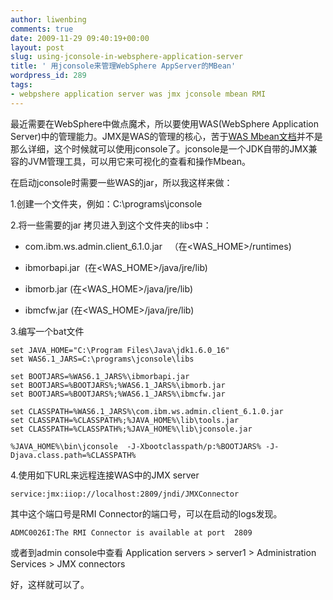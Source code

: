 ```yaml
---
author: liwenbing
comments: true
date: 2009-11-29 09:40:19+00:00
layout: post
slug: using-jconsole-in-websphere-application-server
title: ' 用jconsole来管理WebSphere AppServer的MBean'
wordpress_id: 289
tags:
- webpshere application server was jmx jconsole mbean RMI
---
```


最近需要在WebSphere中做点魔术，所以要使用WAS(WebSphere Application Server)中的管理能力。JMX是WAS的管理的核心，苦于[WAS Mbean文档](http://publib.boulder.ibm.com/infocenter/wasinfo/v6r1/index.jsp?topic=/com.ibm.websphere.javadoc.doc/public_html/mbeandocs/index.html)并不是那么详细，这个时候就可以使用jconsole了。jconsole是一个JDK自带的JMX兼容的JVM管理工具，可以用它来可视化的查看和操作Mbean。

在启动jconsole时需要一些WAS的jar，所以我这样来做：

1.创建一个文件夹，例如：C:\programs\jconsole

2.将一些需要的jar 拷贝进入到这个文件夹的libs中：



	
  * com.ibm.ws.admin.client_6.1.0.jar   （在<WAS_HOME>/runtimes)

	
  * ibmorbapi.jar  (在<WAS_HOME>/java/jre/lib)

	
  * ibmorb.jar (在<WAS_HOME>/java/jre/lib)

	
  * ibmcfw.jar (在<WAS_HOME>/java/jre/lib)


3.编写一个bat文件

    
    set JAVA_HOME="C:\Program Files\Java\jdk1.6.0_16"
    set WAS6.1_JARS=C:\programs\jconsole\libs
    
    set BOOTJARS=%WAS6.1_JARS%\ibmorbapi.jar
    set BOOTJARS=%BOOTJARS%;%WAS6.1_JARS%\ibmorb.jar
    set BOOTJARS=%BOOTJARS%;%WAS6.1_JARS%\ibmcfw.jar
    
    set CLASSPATH=%WAS6.1_JARS%\com.ibm.ws.admin.client_6.1.0.jar
    set CLASSPATH=%CLASSPATH%;%JAVA_HOME%\lib\tools.jar
    set CLASSPATH=%CLASSPATH%;%JAVA_HOME%\lib\jconsole.jar
    
    %JAVA_HOME%\bin\jconsole  -J-Xbootclasspath/p:%BOOTJARS% -J-Djava.class.path=%CLASSPATH%
    


4.使用如下URL来远程连接WAS中的JMX server

    
    
    service:jmx:iiop://localhost:2809/jndi/JMXConnector
    


其中这个端口号是RMI Connector的端口号，可以在启动的logs发现。

    
    ADMC0026I:The RMI Connector is available at port  2809
    


或者到admin console中查看
Application servers > server1 >   Administration Services > JMX   connectors

好，这样就可以了。
 
